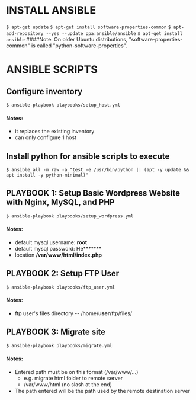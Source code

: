 # INSTALL ANSIBLE
 `$ apt-get update`
 `$ apt-get install software-properties-common`
 `$ apt-add-repository --yes --update ppa:ansible/ansible`
 `$ apt-get install ansible`
####Note:
 On older Ubuntu distributions, "software-properties-common" is called "python-software-properties".

# ANSIBLE SCRIPTS

## Configure inventory
 `$ ansible-playbook playbooks/setup_host.yml`

#### Notes:
 - it replaces the existing inventory
 - can only configure 1 host

## Install python for ansible scripts to execute
 `$ ansible all -m raw -a "test -e /usr/bin/python || (apt -y update && apt install -y python-minimal)"`

## PLAYBOOK 1: Setup Basic Wordpress Website with Nginx, MySQL, and PHP 
 `$ ansible-playbook playbooks/setup_wordpress.yml`

#### Notes:
 - default mysql username: **root**
 - default mysql password: He\*\*\*\*\*\*\*
 - location **/var/www/html/index.php**


## PLAYBOOK 2: Setup FTP User
 `$ ansible-playbook playbooks/ftp_user.yml`

#### Notes:
 - ftp user's files directory -- /home/**user**/ftp/files/

## PLAYBOOK 3: Migrate site
 `$ ansible-playbook playbooks/migrate.yml`

#### Notes:
 - Entered path must be on this format (/var/www/...)
    - e.g. migrate html folder to remote server
    - /var/www/html (no slash at the end)
 - The path entered will be the path used by the remote destination server
